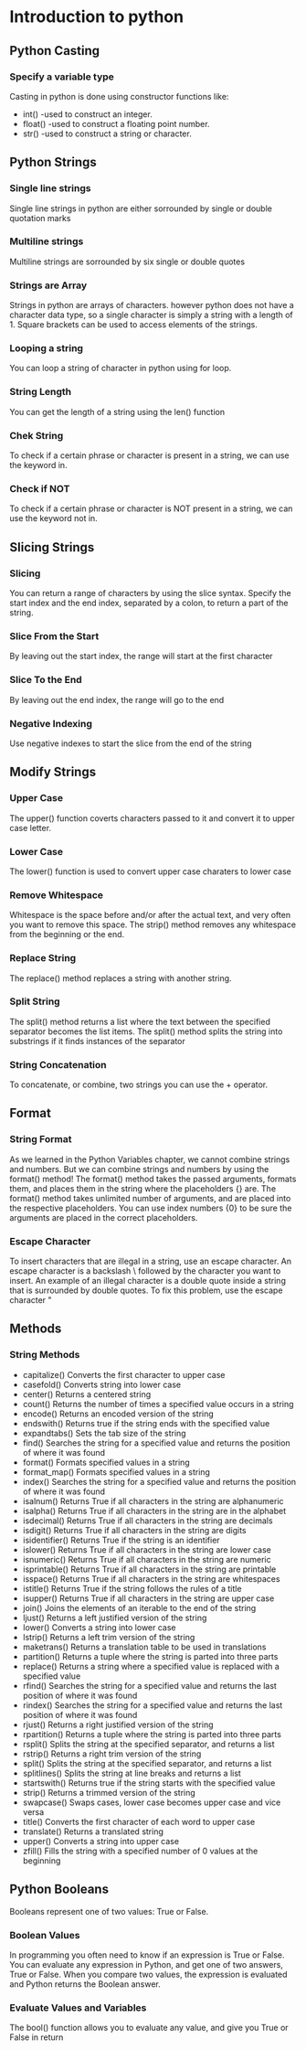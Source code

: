# Introduction to python
## Python Casting
### Specify a variable type
Casting in python is done using constructor functions like:
* int() -used to construct an integer.
* float() -used to construct a floating point number.
* str() -used to construct a string or character.

## Python Strings
### Single line strings
Single line strings in python are either sorrounded by single or double quotation marks
### Multiline strings
Multiline strings are sorrounded by six single or double quotes
### Strings are Array
Strings in python are arrays of characters.
however python does not have a character data type, so a single character is simply a string with a length of 1.
Square brackets can be used to access elements of the strings.
### Looping a string
You can loop a string of character in python using for loop.
### String Length
You can get the length of a string using the len() function
### Chek String
To check if a certain phrase or character is present in a string, we can use the keyword in.
### Check if NOT
To check if a certain phrase or character is NOT present in a string, we can use the keyword not in.
## Slicing Strings
### Slicing
You can return a range of characters by using the slice syntax.
Specify the start index and the end index, separated by a colon, to return a part of the string.
### Slice From the Start
By leaving out the start index, the range will start at the first character
### Slice To the End
By leaving out the end index, the range will go to the end
### Negative Indexing
Use negative indexes to start the slice from the end of the string
## Modify Strings
### Upper Case
The upper() function coverts characters passed to it and convert it to upper case letter.
### Lower Case
The lower() function is used to convert upper case charaters to lower case
### Remove Whitespace
Whitespace is the space before and/or after the actual text, and very often you want to remove this space.
The strip() method removes any whitespace from the beginning or the end.
### Replace String
The replace() method replaces a string with another string.
### Split String
The split() method returns a list where the text between the specified separator becomes the list items.
The split() method splits the string into substrings if it finds instances of the separator
### String Concatenation
To concatenate, or combine, two strings you can use the + operator.
## Format
### String Format
As we learned in the Python Variables chapter, we cannot combine strings and numbers.
But we can combine strings and numbers by using the format() method!
The format() method takes the passed arguments, formats them, and places them in the string where the placeholders {} are.
The format() method takes unlimited number of arguments, and are placed into the respective placeholders.
You can use index numbers {0} to be sure the arguments are placed in the correct placeholders.
### Escape Character
To insert characters that are illegal in a string, use an escape character.
An escape character is a backslash \ followed by the character you want to insert.
An example of an illegal character is a double quote inside a string that is surrounded by double quotes.
To fix this problem, use the escape character \"
## Methods
### String Methods
* capitalize()	Converts the first character to upper case
* casefold()	Converts string into lower case
* center()	Returns a centered string
* count()	Returns the number of times a specified value occurs in a string
* encode()	Returns an encoded version of the string
* endswith()	Returns true if the string ends with the specified value
* expandtabs()	Sets the tab size of the string
* find()	Searches the string for a specified value and returns the position of where it was found
* format()	Formats specified values in a string
* format_map()	Formats specified values in a string
* index()	Searches the string for a specified value and returns the position of where it was found
* isalnum()	Returns True if all characters in the string are alphanumeric
* isalpha()	Returns True if all characters in the string are in the alphabet
* isdecimal()	Returns True if all characters in the string are decimals
* isdigit()	Returns True if all characters in the string are digits
* isidentifier()	Returns True if the string is an identifier
* islower()	Returns True if all characters in the string are lower case
* isnumeric()	Returns True if all characters in the string are numeric
* isprintable()	Returns True if all characters in the string are printable
* isspace()	Returns True if all characters in the string are whitespaces
* istitle() 	Returns True if the string follows the rules of a title
* isupper()	Returns True if all characters in the string are upper case
* join()	Joins the elements of an iterable to the end of the string
* ljust()	Returns a left justified version of the string
* lower()	Converts a string into lower case
* lstrip()	Returns a left trim version of the string
* maketrans()	Returns a translation table to be used in translations
* partition()	Returns a tuple where the string is parted into three parts
* replace()	Returns a string where a specified value is replaced with a specified value
* rfind()	Searches the string for a specified value and returns the last position of where it was found
* rindex()	Searches the string for a specified value and returns the last position of where it was found
* rjust()	Returns a right justified version of the string
* rpartition()	Returns a tuple where the string is parted into three parts
* rsplit()	Splits the string at the specified separator, and returns a list
* rstrip()	Returns a right trim version of the string
* split()	Splits the string at the specified separator, and returns a list
* splitlines()	Splits the string at line breaks and returns a list
* startswith()	Returns true if the string starts with the specified value
* strip()	Returns a trimmed version of the string
* swapcase()	Swaps cases, lower case becomes upper case and vice versa
* title()	Converts the first character of each word to upper case
* translate()	Returns a translated string
* upper()	Converts a string into upper case
* zfill()	Fills the string with a specified number of 0 values at the beginning
## Python Booleans
Booleans represent one of two values: True or False.
### Boolean Values
In programming you often need to know if an expression is True or False.
You can evaluate any expression in Python, and get one of two answers, True or False.
When you compare two values, the expression is evaluated and Python returns the Boolean answer.
### Evaluate Values and Variables
The bool() function allows you to evaluate any value, and give you True or False in return